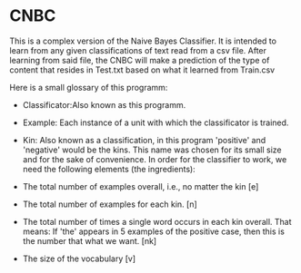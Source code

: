 # CNBC

This is a complex version of the Naive Bayes Classifier. It is intended to learn from any given classifications of text read from a csv file. After learning from said file, the CNBC will make a prediction of the type of content that resides in Test.txt based on what it learned from Train.csv

Here is a small glossary of this programm:

* Classificator:Also known as this programm.
* Example:      Each instance of a unit with which the classificator is trained.
* Kin:          Also known as a classification, in this program 'positive' and 'negative' would be the kins. This name was chosen for its small size and for the sake of convenience.
In order for the classifier to work, we need the following elements (the ingredients):

* The total number of examples overall, i.e., no matter the kin [e]
* The total number of examples for each kin. [n]
* The total number of times a single word occurs in each kin overall. That means: If 'the' appears in 5 examples of the positive case, then this is the number that what we want. [nk]
* The size of the vocabulary [v]
